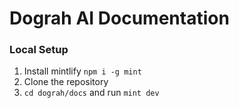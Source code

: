 # Dograh AI Documentation

### Local Setup

1. Install mintlify `npm i -g mint`
1. Clone the repository
1. `cd dograh/docs` and run `mint dev`
